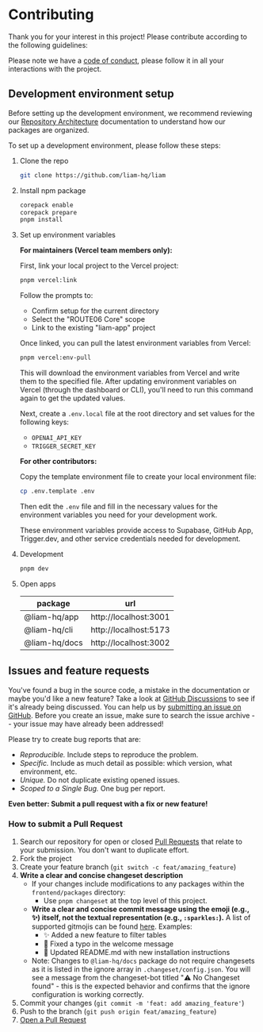 # Contributing

Thank you for your interest in this project! Please contribute according to the following guidelines:

Please note we have a [code of conduct](CODE_OF_CONDUCT.md), please follow it in all your interactions with the project.

## Development environment setup

Before setting up the development environment, we recommend reviewing our [Repository Architecture](https://liambx.com/docs/contributing/repository-architecture) documentation to understand how our packages are organized.

To set up a development environment, please follow these steps:

1. Clone the repo

   ```sh
   git clone https://github.com/liam-hq/liam
   ```

2. Install npm package

   ```sh
   corepack enable
   corepack prepare
   pnpm install
   ```

3. Set up environment variables

   **For maintainers (Vercel team members only):**

   First, link your local project to the Vercel project:

   ```sh
   pnpm vercel:link
   ```

   Follow the prompts to:

   - Confirm setup for the current directory
   - Select the "ROUTE06 Core" scope
   - Link to the existing "liam-app" project

   Once linked, you can pull the latest environment variables from Vercel:

   ```sh
   pnpm vercel:env-pull
   ```

   This will download the environment variables from Vercel and write them to the specified file. After updating environment variables on Vercel (through the dashboard or CLI), you'll need to run this command again to get the updated values.

   Next, create a `.env.local` file at the root directory and set values for the following keys:

   - `OPENAI_API_KEY`
   - `TRIGGER_SECRET_KEY`

   **For other contributors:**

   Copy the template environment file to create your local environment file:

   ```sh
   cp .env.template .env
   ```

   Then edit the `.env` file and fill in the necessary values for the environment variables you need for your development work.

   These environment variables provide access to Supabase, GitHub App, Trigger.dev, and other service credentials needed for development.

4. Development

   ```sh
   pnpm dev
   ```

5. Open apps

   | package       | url                   |
   | ------------- | --------------------- |
   | @liam-hq/app  | http://localhost:3001 |
   | @liam-hq/cli  | http://localhost:5173 |
   | @liam-hq/docs | http://localhost:3002 |

## Issues and feature requests

You've found a bug in the source code, a mistake in the documentation or maybe you'd like a new feature? Take a look at [GitHub Discussions](https://github.com/liam-hq/liam/discussions) to see if it's already being discussed. You can help us by [submitting an issue on GitHub](https://github.com/liam-hq/liam/issues). Before you create an issue, make sure to search the issue archive -- your issue may have already been addressed!

Please try to create bug reports that are:

- _Reproducible._ Include steps to reproduce the problem.
- _Specific._ Include as much detail as possible: which version, what environment, etc.
- _Unique._ Do not duplicate existing opened issues.
- _Scoped to a Single Bug._ One bug per report.

**Even better: Submit a pull request with a fix or new feature!**

### How to submit a Pull Request

1. Search our repository for open or closed [Pull Requests](https://github.com/liam-hq/liam/pulls) that relate to your submission. You don't want to duplicate effort.
2. Fork the project
3. Create your feature branch (`git switch -c feat/amazing_feature`)
4. **Write a clear and concise changeset description**
   - If your changes include modifications to any packages within the `frontend/packages` directory:
     - Use `pnpm changeset` at the top level of this project.
   - **Write a clear and concise commit message using the emoji (e.g., ✨) itself, not the textual representation (e.g., `:sparkles:`).** A list of supported gitmojis can be found [here](https://gitmoji.dev/). Examples:
     - ✨ Added a new feature to filter tables
     - 🐛 Fixed a typo in the welcome message
     - 📝 Updated README.md with new installation instructions
   - Note: Changes to `@liam-hq/docs` package do not require changesets as it is listed in the ignore array in `.changeset/config.json`. You will see a message from the changeset-bot titled "⚠️ No Changeset found" - this is the expected behavior and confirms that the ignore configuration is working correctly.
5. Commit your changes (`git commit -m 'feat: add amazing_feature'`)
6. Push to the branch (`git push origin feat/amazing_feature`)
7. [Open a Pull Request](https://github.com/liam-hq/liam/compare?expand=1)
